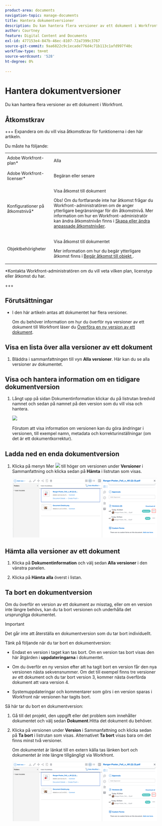 ```yaml
---
product-area: documents
navigation-topic: manage-documents
title: Hantera dokumentversioner
description: Du kan hantera flera versioner av ett dokument i Workfront.
author: Courtney
feature: Digital Content and Documents
exl-id: 477153e4-847b-46ec-8107-72a7399c3767
source-git-commit: 9aa6822c9c1ecade776d4c71b113c1afd997f40c
workflow-type: tm+mt
source-wordcount: '528'
ht-degree: 0%

---
```


# Hantera dokumentversioner

Du kan hantera flera versioner av ett dokument i Workfront.

## Åtkomstkrav

+++ Expandera om du vill visa åtkomstkrav för funktionerna i den här artikeln.

Du måste ha följande:

<table style="table-layout:auto"> 
 <col> 
 <col> 
 <tbody> 
  <tr> 
   <td role="rowheader">Adobe Workfront-plan*</td> 
   <td> <p> Alla</p> </td> 
  </tr> 
  <tr> 
   <td role="rowheader">Adobe Workfront-licenser*</td> 
   <td> <p>Begäran eller senare</p> </td> 
  </tr> 
  <tr> 
   <td role="rowheader">Konfigurationer på åtkomstnivå*</td> 
   <td> <p>Visa åtkomst till dokument</p> <p>Obs! Om du fortfarande inte har åtkomst frågar du Workfront-administratören om de anger ytterligare begränsningar för din åtkomstnivå. Mer information om hur en Workfront-administratör kan ändra åtkomstnivån finns i <a href="../../administration-and-setup/add-users/configure-and-grant-access/create-modify-access-levels.md" class="MCXref xref">Skapa eller ändra anpassade åtkomstnivåer</a>.</p> </td> 
  </tr> 
  <tr> 
   <td role="rowheader">Objektbehörigheter</td> 
   <td> <p>Visa åtkomst till dokumentet</p> <p>Mer information om hur du begär ytterligare åtkomst finns i <a href="../../workfront-basics/grant-and-request-access-to-objects/request-access.md" class="MCXref xref">Begär åtkomst till objekt </a>.</p> </td> 
  </tr> 
 </tbody> 
</table>

&#42;Kontakta Workfront-administratören om du vill veta vilken plan, licenstyp eller åtkomst du har.

+++

## Förutsättningar

* I den här artikeln antas att dokumentet har flera versioner.

  Om du behöver information om hur du överför nya versioner av ett dokument till Workfront läser du [Överföra en ny version av ett dokument](../../documents/managing-documents/upload-new-document-version.md).

## Visa en lista över alla versioner av ett dokument

1. Bläddra i sammanfattningen till vyn **Alla versioner**. Här kan du se alla versioner av dokumentet.

## Visa och hantera information om en tidigare dokumentversion

1. Långt upp på sidan Dokumentinformation klickar du på listrutan bredvid namnet och sedan på namnet på den version som du vill visa och hantera.

   ![](assets/version-drop-dn-doc-dtls-nwe-350x93.png)

   Förutom att visa information om versionen kan du göra ändringar i versionen, till exempel namn, metadata och korrekturinställningar (om det är ett dokumentkorrektur).

## Ladda ned en enda dokumentversion

1. Klicka på menyn Mer ![](assets/more-icon.png) till höger om versionen under **Versioner** i Sammanfattning och klicka sedan på **Hämta** i listrutan som visas.

   ![](assets/more-versions-350x143.png)

## Hämta alla versioner av ett dokument

1. Klicka på **Dokumentinformation** och välj sedan **Alla versioner** i den vänstra panelen.

1. Klicka på **Hämta alla** överst i listan.

## Ta bort en dokumentversion

Om du överför en version av ett dokument av misstag, eller om en version inte längre behövs, kan du ta bort versionen och underhålla det ursprungliga dokumentet.

>[!IMPORTANT]
>
>Det går inte att återställa en dokumentversion som du tar bort individuellt.

Tänk på följande när du tar bort en dokumentversion:

* Endast en version i taget kan tas bort. Om en version tas bort visas den här åtgärden i **uppdateringarna** i dokumentet.
* Om du överför en ny version efter att ha tagit bort en version får den nya versionen nästa sekvensnummer. Om det till exempel finns tre versioner av ett dokument och du tar bort version 3, kommer nästa överförda dokument att vara version 4.
* Systemuppdateringar och kommentarer som görs i en version sparas i Workfront när versionen har tagits bort.

  <!--
  <li data-mc-conditions="QuicksilverOrClassic.Draft mode">Deleting a document version in Workfront does not delete the Proof version.&nbsp;</li>
  -->

Så här tar du bort en dokumentversion:

1. Gå till det projekt, den uppgift eller det problem som innehåller dokumentet och välj sedan **Dokument**.Hitta det dokument du behöver.
1. Klicka på versionen under **Version** i Sammanfattning och klicka sedan på **Ta bort** i listrutan som visas. Alternativet **Ta bort** visas bara om det finns minst två versioner.

   Om dokumentet är länkat till en extern källa tas länken bort och dokumentet är inte längre tillgängligt via Workfront.

   ![](assets/more-versions-350x143.png)
